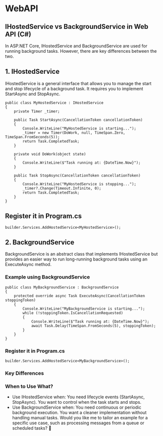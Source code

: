 # WebAPI

## IHostedService vs BackgroundService in Web API (C#)
In ASP.NET Core, IHostedService and BackgroundService are used for running background tasks. However, there are key differences between the two.

## 1. IHostedService
IHostedService is a general interface that allows you to manage the start and stop lifecycle of a background task. It requires you to implement StartAsync and StopAsync.

```
public class MyHostedService : IHostedService
{
    private Timer _timer;

    public Task StartAsync(CancellationToken cancellationToken)
    {
        Console.WriteLine("MyHostedService is starting...");
        _timer = new Timer(DoWork, null, TimeSpan.Zero, TimeSpan.FromSeconds(5));
        return Task.CompletedTask;
    }

    private void DoWork(object state)
    {
        Console.WriteLine($"Task running at: {DateTime.Now}");
    }

    public Task StopAsync(CancellationToken cancellationToken)
    {
        Console.WriteLine("MyHostedService is stopping...");
        _timer?.Change(Timeout.Infinite, 0);
        return Task.CompletedTask;
    }
}
```
## Register it in Program.cs

```
builder.Services.AddHostedService<MyHostedService>();
```

## 2. BackgroundService
BackgroundService is an abstract class that implements IHostedService but provides an easier way to run long-running background tasks using an ExecuteAsync method.

### Example using BackgroundService
    
```
public class MyBackgroundService : BackgroundService
{
    protected override async Task ExecuteAsync(CancellationToken stoppingToken)
    {
        Console.WriteLine("MyBackgroundService is starting...");
        while (!stoppingToken.IsCancellationRequested)
        {
            Console.WriteLine($"Task running at: {DateTime.Now}");
            await Task.Delay(TimeSpan.FromSeconds(5), stoppingToken);
        }
    }
}

```

### Register it in Program.cs

```
builder.Services.AddHostedService<MyBackgroundService>();
```

### Key Differences

### When to Use What?
- Use IHostedService when:
    You need lifecycle events (StartAsync, StopAsync).
    You want to control when the task starts and stops.
- Use BackgroundService when:
    You need continuous or periodic background execution.
    You want a cleaner implementation without handling manual tasks.
    Would you like me to tailor an example for a specific use case, such as processing messages from a queue or scheduled tasks? 🚀

